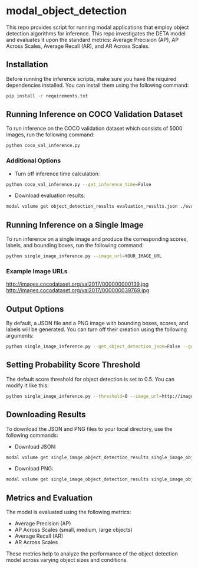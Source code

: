 # modal_object_detection
This repo provides script for running modal applications that employ object detection algorithms for inference. This repo investigates the DETA model and evaluates it upon the standard metrics: Average Precision (AP), AP Across Scales, Average Recall (AR), and AR Across Scales. 

## Installation
Before running the inference scripts, make sure you have the required dependencies installed. You can install them using the following command:

```bash
pip install -r requirements.txt
```

## Running Inference on COCO Validation Dataset
To run inference on the COCO validation dataset which consists of 5000 images, run the following command:

```bash
python coco_val_inference.py
```

### Additional Options
* Turn off inference time calculation:

```bash
python coco_val_inference.py --get_inference_time=False
```
* Download evaluation results:

```bash
modal volume get object_detection_results evaluation_results.json ./evaluation_results.json
```

## Running Inference on a Single Image
To run inference on a single image and produce the corresponding scores, labels, and bounding boxes, run the following command:

```bash
python single_image_inference.py --image_url=YOUR_IMAGE_URL
```

### Example Image URLs

http://images.cocodataset.org/val2017/000000000139.jpg
http://images.cocodataset.org/val2017/000000039769.jpg

## Output Options
By default, a JSON file and a PNG image with bounding boxes, scores, and labels will be generated. You can turn off their creation using the following arguments:

```bash
python single_image_inference.py --get_object_detection_json=False --get_object_detection_img=False --image_url=http://images.cocodataset.org/val2017/000000000139.jpg
```

## Setting Probability Score Threshold
The default score threshold for object detection is set to 0.5. You can modify it like this:

```bash
python single_image_inference.py --threshold=0 --image_url=http://images.cocodataset.org/val2017/000000000139.jpg
```

## Downloading Results
To download the JSON and PNG files to your local directory, use the following commands:

* Download JSON:

```bash
modal volume get single_image_object_detection_results single_image_object_detection.json ./single_image_object_detection.json
```

* Download PNG:

```bash
modal volume get single_image_object_detection_results single_image_object_detection.png ./single_image_object_detection.png
```

## Metrics and Evaluation
The model is evaluated using the following metrics:

* Average Precision (AP)
* AP Across Scales (small, medium, large objects)
* Average Recall (AR)
* AR Across Scales

These metrics help to analyze the performance of the object detection model across varying object sizes and conditions.

